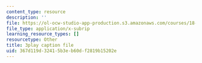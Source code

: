 ```yaml
---
content_type: resource
description: ''
file: https://ol-ocw-studio-app-production.s3.amazonaws.com/courses/18-01sc-single-variable-calculus-fall-2010/367d119d32415b3eb60df2819b15202e_CXKoCMVqM9s.vtt
file_type: application/x-subrip
learning_resource_types: []
resourcetype: Other
title: 3play caption file
uid: 367d119d-3241-5b3e-b60d-f2819b15202e
---
```

